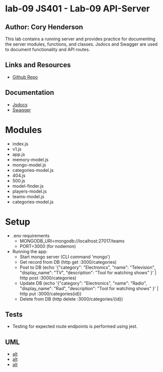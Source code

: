 # lab-09 JS401 - Lab-09 API-Server
## Author: Cory Henderson
This lab contains a running server and provides practice for documenting the server modules, functions, and classes. Jsdocs and Swagger are used to document functionality and API routes.

## Links and Resources
- [Github Repo](https://github.com/401-advanced-javascript-1/lab-09)

## Documentation
- [Jsdocs](localhost:3000/docs)
- [Swagger](https://editor.swagger.io/?_ga=2.173881315.1132580723.1553560602-1879537872.1553560602)

# Modules
- index.js
- v1.js
- app.js
- memory-model.js
- mongo-model.js
- categories-model.js
- 404.js
- 500.js
- model-finder.js
- players-model.js
- teams-model.js
- categories-model.js

# Setup
- .env requirements
    - MONGODB_URI=mongodb://localhost:27017/teams
    - PORT=3000 (for nodemon)
- Running the app:
    - Start mongo server (CLI command 'mongo')
    - Get record from DB (http get :3000/categories)
    - Post to DB (echo '{"category": "Electronics", "name": "Television", "display_name": "TV", "description": "Tool for watching shows" }' | http post :3000/categories)
    - Update DB (echo '{"category": "Electronics", "name": "Radio", "display_name": "Rad", "description": "Tool for watching shows" }' | http put :3000/categories{id})
    - Delete from DB (http delete :3000/categories/{id})

## Tests
- Testing for expected route endpoints is performed using jest.

## UML
- [alt](https://github.com/401-advanced-javascript-1/lab-09/blob/submission/images/uml-get-post.JPG)
- [alt](https://github.com/401-advanced-javascript-1/lab-09/blob/submission/images/uml-put.JPG)
- [alt](https://github.com/401-advanced-javascript-1/lab-09/blob/submission/images/uml-delete.JPG)